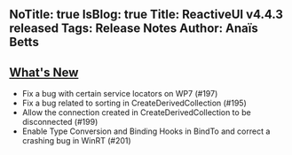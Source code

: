 NoTitle: true
IsBlog: true
Title: ReactiveUI v4.4.3 released
Tags: Release Notes
Author: Anaïs Betts
---

## [What's New](https://github.com/reactiveui/reactiveui/compare/4.4.2...4.4.3)
- Fix a bug with certain service locators on WP7 (#197)
- Fix a bug related to sorting in CreateDerivedCollection (#195)
- Allow the connection created in CreateDerivedCollection to be disconnected (#199)
- Enable Type Conversion and Binding Hooks in BindTo and correct a crashing bug in WinRT (#201)
